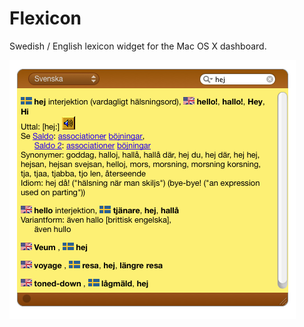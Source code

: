 Flexicon
========

Swedish / English lexicon widget for the Mac OS X dashboard.

![Flexicon Dashboard Widget](/screenshot.png "Flexicon")
